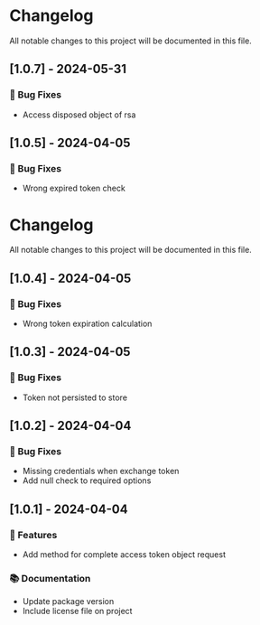 # Changelog

All notable changes to this project will be documented in this file.

## [1.0.7] - 2024-05-31

### 🐛 Bug Fixes

- Access disposed object of rsa

## [1.0.5] - 2024-04-05

### 🐛 Bug Fixes

- Wrong expired token check

# Changelog

All notable changes to this project will be documented in this file.

## [1.0.4] - 2024-04-05

### 🐛 Bug Fixes

- Wrong token expiration calculation

## [1.0.3] - 2024-04-05

### 🐛 Bug Fixes

- Token not persisted to store

## [1.0.2] - 2024-04-04

### 🐛 Bug Fixes

- Missing credentials when exchange token
- Add null check to required options

## [1.0.1] - 2024-04-04

### 🚀 Features

- Add method for complete access token object request

### 📚 Documentation

- Update package version
- Include license file on project

